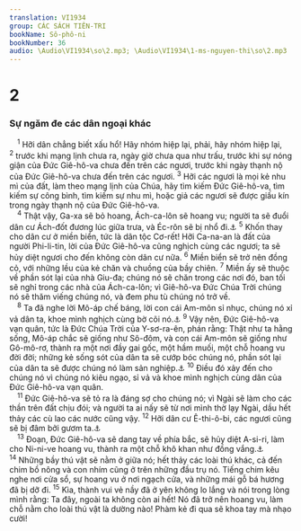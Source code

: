 ```yaml
---
translation: VI1934
group: CÁC SÁCH TIÊN-TRI
bookName: Sô-phô-ni 
bookNumber: 36
audio: \Audio\VI1934\so\2.mp3; \Audio\VI1934\1-ms-nguyen-thi\so\2.mp3
---
```


<div class="title"><h1>2</h1></div>
<div class="title"><h3>Sự ngăm đe các dân ngoại khác</h3></div>
<span class="verse so_2_1"> <sup>1</sup> Hỡi dân chẳng biết xấu hổ! Hãy nhóm hiệp lại, phải, hãy nhóm hiệp lại, </span>
<span class="verse so_2_2"><sup>2</sup> trước khi mạng lịnh chưa ra, ngày giờ chưa qua như trấu, trước khi sự nóng giận của Đức Giê-hô-va chưa đến trên các ngươi, trước khi ngày thạnh nộ của Đức Giê-hô-va chưa đến trên các ngươi. </span>
<span class="verse so_2_3"><sup>3</sup> Hỡi các ngươi là mọi kẻ nhu mì của đất, làm theo mạng lịnh của Chúa, hãy tìm kiếm Đức Giê-hô-va, tìm kiếm sự công bình, tìm kiếm sự nhu mì, hoặc giả các ngươi sẽ được giấu kín trong ngày thạnh nộ của Đức Giê-hô-va. <br/></span>
<span class="verse so_2_4"> <sup>4</sup> Thật vậy, Ga-xa sẽ bỏ hoang, Ách-ca-lôn sẽ hoang vu; người ta sẽ đuổi dân cư Ách-đốt đương lúc giữa trưa, và Éc-rôn sẽ bị nhổ đi.<a data-toggle="tooltip" data-placement="bottom" title="Es 14:29-31; Gie 47:1-7; Exe 25:15-17; Gio 3:4-8; Am 1:6-8; Xa 9:5-7">⚓</a></span>
<span class="verse so_2_5"><sup>5</sup> Khốn thay cho dân cư ở miền biển, tức là dân tộc Cơ-rết! Hỡi Ca-na-an là đất của người Phi-li-tin, lời của Đức Giê-hô-va cũng nghịch cùng các ngươi; ta sẽ hủy diệt ngươi cho đến không còn dân cư nữa. </span>
<span class="verse so_2_6"><sup>6</sup> Miền biển sẽ trở nên đồng cỏ, với những lều của kẻ chăn và chuồng của bầy chiên. </span>
<span class="verse so_2_7"><sup>7</sup> Miền ấy sẽ thuộc về phần sót lại của nhà Giu-đa; chúng nó sẽ chăn trong các nơi đó, ban tối sẽ nghỉ trong các nhà của Ách-ca-lôn; vì Giê-hô-va Đức Chúa Trời chúng nó sẽ thăm viếng chúng nó, và đem phu tù chúng nó trở về. <br/></span>
<span class="verse so_2_8"> <sup>8</sup> Ta đã nghe lời Mô-áp chế báng, lời con cái Am-môn sỉ nhục, chúng nó xỉ vả dân ta, khoe mình nghịch cùng bờ cõi nó.<a data-toggle="tooltip" data-placement="bottom" title="Es 15:1-16:14; 25:10-12; Gie 48:1-49:6; Exe 21:28-32; 25:1-11; Am 1:13-15">⚓</a></span>
<span class="verse so_2_9"><sup>9</sup> Vậy nên, Đức Giê-hô-va vạn quân, tức là Đức Chúa Trời của Y-sơ-ra-ên, phán rằng: Thật như ta hằng sống, Mô-áp chắc sẽ giống như Sô-đôm, và con cái Am-môn sẽ giống như Gô-mô-rơ, thành ra một nơi đầy gai gốc, một hầm muối, một chỗ hoang vu đời đời; những kẻ sống sót của dân ta sẽ cướp bóc chúng nó, phần sót lại của dân ta sẽ được chúng nó làm sản nghiệp.<a data-toggle="tooltip" data-placement="bottom" title="Sa 19:24">⚓</a></span>
<span class="verse so_2_10"><sup>10</sup> Điều đó xảy đến cho chúng nó vì chúng nó kiêu ngạo, sỉ vả và khoe mình nghịch cùng dân của Đức Giê-hô-va vạn quân. <br/></span>
<span class="verse so_2_11"> <sup>11</sup> Đức Giê-hô-va sẽ tỏ ra là đáng sợ cho chúng nó; vì Ngài sẽ làm cho các thần trên đất chịu đói; và người ta ai nấy sẽ từ nơi mình thờ lạy Ngài, dầu hết thảy các cù lao các nước cũng vậy. </span>
<span class="verse so_2_12"><sup>12</sup> Hỡi dân cư Ê-thi-ô-bi, các ngươi cũng sẽ bị đâm bởi gươm ta.<a data-toggle="tooltip" data-placement="bottom" title="Es 18:1-7">⚓</a><br/></span>
<span class="verse so_2_13"> <sup>13</sup> Đoạn, Đức Giê-hô-va sẽ dang tay về phía bắc, sẽ hủy diệt A-si-ri, làm cho Ni-ni-ve hoang vu, thành ra một chỗ khô khan như đồng vắng.<a data-toggle="tooltip" data-placement="bottom" title="Es 10:5-34; 14:24-27; Na 1:1-3:19">⚓</a></span>
<span class="verse so_2_14"><sup>14</sup> Những bầy thú vật sẽ nằm ở giữa nó; hết thảy các loài thú khác, cả đến chim bồ nông và con nhím cũng ở trên những đầu trụ nó. Tiếng chim kêu nghe nơi cửa sổ, sự hoang vu ở nơi ngạch cửa, và những mái gỗ bá hương đã bị dỡ đi. </span>
<span class="verse so_2_15"><sup>15</sup> Kìa, thành vui vẻ nầy đã ở yên không lo lắng và nói trong lòng mình rằng: Ta đây, ngoài ta không còn ai hết! Nó đã trở nên hoang vu, làm chỗ nằm cho loài thú vật là dường nào! Phàm kẻ đi qua sẽ khoa tay mà nhạo cười! <br/></span>
